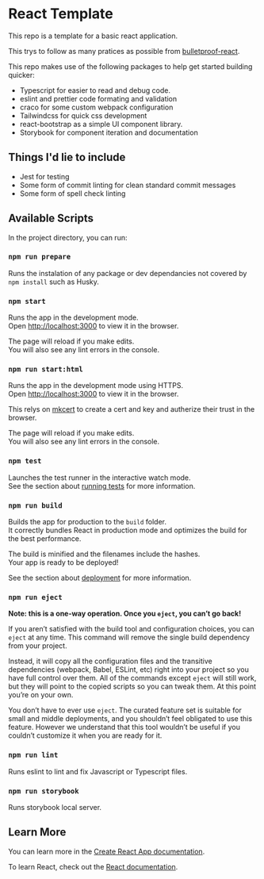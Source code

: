 # React Template

This repo is a template for a basic react application.

This trys to follow as many pratices as possible from
[bulletproof-react](https://github.com/alan2207/bulletproof-react).

This repo makes use of the following packages to help get started building
quicker:

- Typescript for easier to read and debug code.
- eslint and prettier code formating and validation
- craco for some custom webpack configuration
- Tailwindcss for quick css development
- react-bootstrap as a simple UI component library.
- Storybook for component iteration and documentation

## Things I'd lie to include

- Jest for testing
- Some form of commit linting for clean standard commit messages
- Some form of spell check linting

## Available Scripts

In the project directory, you can run:

### `npm run prepare`

Runs the instalation of any package or dev dependancies not covered by
`npm install` such as Husky.

### `npm start`

Runs the app in the development mode.\
Open [http://localhost:3000](http://localhost:3000) to view it in the browser.

The page will reload if you make edits.\
You will also see any lint errors in the console.

### `npm run start:html`

Runs the app in the development mode using HTTPS.\
Open [http://localhost:3000](http://localhost:3000) to view it in the browser.

This relys on [mkcert](https://github.com/FiloSottile/mkcert) to create a cert
and key and autherize their trust in the browser.

The page will reload if you make edits.\
You will also see any lint errors in the console.

### `npm test`

Launches the test runner in the interactive watch mode.\
See the section about [running tests](https://facebook.github.io/create-react-app/docs/running-tests)
for more information.

### `npm run build`

Builds the app for production to the `build` folder.\
It correctly bundles React in production mode and optimizes the build for the best
performance.

The build is minified and the filenames include the hashes.\
Your app is ready to be deployed!

See the section about
[deployment](https://facebook.github.io/create-react-app/docs/deployment) for
more information.

### `npm run eject`

**Note: this is a one-way operation. Once you `eject`, you can’t go back!**

If you aren’t satisfied with the build tool and configuration choices, you can
`eject` at any time. This command will remove the single build dependency from
your project.

Instead, it will copy all the configuration files and the transitive
dependencies (webpack, Babel, ESLint, etc) right into your project so you have
full control over them. All of the commands except `eject` will still work, but
they will point to the copied scripts so you can tweak them. At this point
you’re on your own.

You don’t have to ever use `eject`. The curated feature set is suitable for
small and middle deployments, and you shouldn’t feel obligated to use this
feature. However we understand that this tool wouldn’t be useful if you couldn’t
customize it when you are ready for it.

### `npm run lint`

Runs eslint to lint and fix Javascript or Typescript files.

### `npm run storybook`

Runs storybook local server.

## Learn More

You can learn more in the
[Create React App documentation](https://facebook.github.io/create-react-app/docs/getting-started).

To learn React, check out the [React documentation](https://reactjs.org/).

